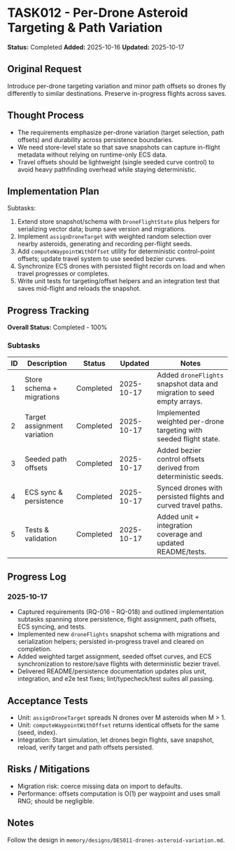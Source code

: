 # TASK012 - Per-Drone Asteroid Targeting & Path Variation

**Status:** Completed
**Added:** 2025-10-16
**Updated:** 2025-10-17

## Original Request

Introduce per-drone targeting variation and minor path offsets so drones fly differently to similar destinations. Preserve in-progress flights across saves.

## Thought Process

- The requirements emphasize per-drone variation (target selection, path offsets) and durability across persistence boundaries.
- We need store-level state so that save snapshots can capture in-flight metadata without relying on runtime-only ECS data.
- Travel offsets should be lightweight (single seeded curve control) to avoid heavy pathfinding overhead while staying deterministic.

## Implementation Plan

Subtasks:
1. Extend store snapshot/schema with `DroneFlightState` plus helpers for serializing vector data; bump save version and migrations.
2. Implement `assignDroneTarget` with weighted random selection over nearby asteroids, generating and recording per-flight seeds.
3. Add `computeWaypointWithOffset` utility for deterministic control-point offsets; update travel system to use seeded bezier curves.
4. Synchronize ECS drones with persisted flight records on load and when travel progresses or completes.
5. Write unit tests for targeting/offset helpers and an integration test that saves mid-flight and reloads the snapshot.

## Progress Tracking

**Overall Status:** Completed - 100%

### Subtasks

| ID | Description | Status | Updated | Notes |
| -- | ----------- | ------ | ------- | ----- |
| 1 | Store schema + migrations | Completed | 2025-10-17 | Added `droneFlights` snapshot data and migration to seed empty arrays. |
| 2 | Target assignment variation | Completed | 2025-10-17 | Implemented weighted per-drone targeting with seeded flight state. |
| 3 | Seeded path offsets | Completed | 2025-10-17 | Added bezier control offsets derived from deterministic seeds. |
| 4 | ECS sync & persistence | Completed | 2025-10-17 | Synced drones with persisted flights and curved travel paths. |
| 5 | Tests & validation | Completed | 2025-10-17 | Added unit + integration coverage and updated README/tests. |

## Progress Log

### 2025-10-17

- Captured requirements (RQ-016 – RQ-018) and outlined implementation subtasks spanning store persistence, flight assignment, path offsets, ECS syncing, and tests.
- Implemented new `droneFlights` snapshot schema with migrations and serialization helpers; persisted in-progress travel and cleared on completion.
- Added weighted target assignment, seeded offset curves, and ECS synchronization to restore/save flights with deterministic bezier travel.
- Delivered README/persistence documentation updates plus unit, integration, and e2e test fixes; lint/typecheck/test suites all passing.

## Acceptance Tests

- Unit: `assignDroneTarget` spreads N drones over M asteroids when M > 1.
- Unit: `computeWaypointWithOffset` returns identical offsets for the same (seed, index).
- Integration: Start simulation, let drones begin flights, save snapshot, reload, verify target and path offsets persisted.

## Risks / Mitigations
- Migration risk: coerce missing data on import to defaults.
- Performance: offsets computation is O(1) per waypoint and uses small RNG; should be negligible.

## Notes

Follow the design in `memory/designs/DES011-drones-asteroid-variation.md`.
